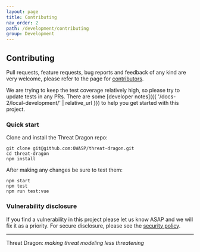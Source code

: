 ```yaml
---
layout: page
title: Contributing
nav_order: 2
path: /development/contributing
group: Development
---
```


## Contributing

Pull requests, feature requests, bug reports and feedback of any kind are very welcome, please refer to the page for
[contributors](https://github.com/OWASP/threat-dragon/blob/main/contributing.md).

We are trying to keep the test coverage relatively high, so please try to update tests in any PRs.
There are some [developer notes]({{ '/docs-2/local-development/' | relative_url }})
to help you get started with this project.

### Quick start

Clone and install the Threat Dragon repo:

```text
git clone git@github.com:OWASP/threat-dragon.git
cd threat-dragon
npm install
```

After making any changes be sure to test them:

```text
npm start
npm test
npm run test:vue
```

### Vulnerability disclosure

If you find a vulnerability in this project please let us know ASAP and we will fix it as a priority.
For secure disclosure, please see the [security policy](https://github.com/OWASP/threat-dragon/blob/main/security.md).

----

Threat Dragon: _making threat modeling less threatening_
